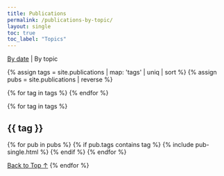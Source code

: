 ```yaml
---
title: Publications
permalink: /publications-by-topic/
layout: single
toc: true
toc_label: "Topics"
---
```


[By date](/publications)
|
By topic

{% assign tags = site.publications | map: 'tags' | uniq | sort %}
{% assign pubs = site.publications | reverse %}

{% for tag in tags %}
  <a href="#{{ tag | slugify }}"></a>
{% endfor %}

{% for tag in tags %}
  <h2 id="{{ tag | slugify }}" class="archive__subtitle">{{ tag }}</h2>

  <div class="entries-{{ entries_layout }}">
    {% for pub in pubs %}
      {% if pub.tags contains tag %}
            {% include pub-single.html %}
      {% endif %}
    {% endfor %}
  </div>

  <a href="#page-title" class="back-to-top">Back to Top &uarr;</a>
{% endfor %}